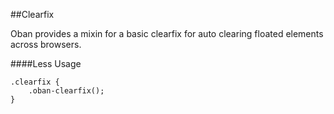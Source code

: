 ##Clearfix

Oban provides a mixin for a basic clearfix for auto clearing floated elements across browsers.

####Less Usage

```less
.clearfix {
	.oban-clearfix();
}
```

